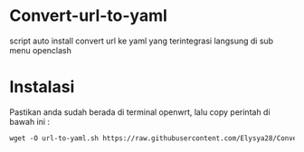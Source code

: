 # Convert-url-to-yaml
script auto install convert url ke yaml yang terintegrasi langsung di sub menu openclash

# Instalasi
Pastikan anda sudah berada di terminal openwrt, lalu copy perintah di bawah ini :
 ```html
wget -O url-to-yaml.sh https://raw.githubusercontent.com/Elysya28/Convert-url-to-yaml/main/url-to-yaml.sh && sed -i 's/\r$//' url-to-yaml.sh && sed -i '1s/bash/sh/' url-to-yaml.sh && chmod +x url-to-yaml.sh && ./url-to-yaml.sh
 ```
